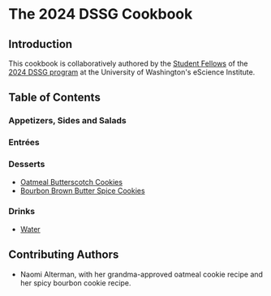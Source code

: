 # The 2024 DSSG Cookbook

## Introduction

This cookbook is collaboratively authored by the [Student Fellows](https://escience.washington.edu/using-data-science/data-science-for-social-good/participants/) of the [2024 DSSG program](https://escience.washington.edu/using-data-science/data-science-for-social-good/) at the University of Washington's eScience Institute.

## Table of Contents

### Appetizers, Sides and Salads

### Entrées

### Desserts
- [Oatmeal Butterscotch Cookies](Desserts/oatmeal-butterscotch-cookies.md)
- [Bourbon Brown Butter Spice Cookies](Desserts/browned-butter-bourbon-cookies.md)

### Drinks
- [Water](Drinks/water.md)

## Contributing Authors

- Naomi Alterman, with her grandma-approved oatmeal cookie recipe and her spicy bourbon cookie recipe.
